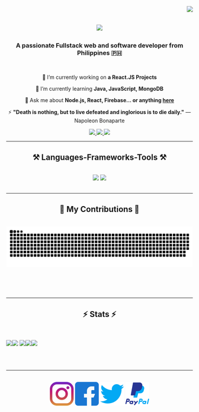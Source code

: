 <img align="right" src="https://visitor-badge.laobi.icu/badge?page_id=zdotdev.zdotdev" />

<h1 align="center">
    <img src="https://readme-typing-svg.herokuapp.com/?font=Righteous&size=35&center=true&vCenter=true&width=500&height=70&duration=4000&lines=Hey,+Waddup!+👋;+I'm+Zedrick+Ragas!;" />
</h1>

<h3 align="center">A passionate Fullstack web and software developer from Philippines 🇵🇭</h3>

<br/>

<div align="center">
 
 🔭 I’m currently working on **a React.JS Projects**
 
 🌱 I’m currently learning **Java, JavaScript, MongoDB**

💬 Ask me about **Node.js, React, Firebase... or anything [here](https://github.com/zdotdev/zdotdev/issues)**

⚡ **"Death is nothing, but to live defeated and inglorious is to die daily."** — Napoleon Bonaparte

 </div>
 
<div align="center"> 
  <a href="mailto:www.ragaszedrick25@gmail.com">
    <img src="https://img.shields.io/badge/Gmail-333333?style=for-the-badge&logo=gmail&logoColor=red" />
  </a>
  <a href="https://www.linkedin.com/in/zedrick-ragas-19a677286/" target="_blank">
    <img src="https://img.shields.io/badge/LinkedIn-0077B5?style=for-the-badge&logo=linkedin&logoColor=white" target="_blank" />
  </a>
  <a href="" target="_blank">
     <img src="https://img.shields.io/badge/Portfolio-FF5722?style=for-the-badge&logo=todoist&logoColor=white" target="_blank" /> <!-- sqlite, safari, google-chrome are other good icon options -->
  </a>
</div>

 <hr/>
 
<h2 align="center">⚒️ Languages-Frameworks-Tools ⚒️</h2>
<br/>
<div align="center">
    <img src="https://skillicons.dev/icons?i=react,bootstrap,html,css,vscode,github,figma,tailwind,git" />
    <img src="https://skillicons.dev/icons?i=nodejs,python,javascript,mongodb,c#,java,nextjs,mysql,svelte,reactjs" /><br>
</div>

<br/>
<hr/>

<div align="center">
  <h2>🐍 My Contributions 🐍</h2>
  <br>
  <img alt="snake eating my contributions" src="https://raw.githubusercontent.com/zdotdev/zdotdev/output/github-contribution-grid-snake.svg" />
  
  <br/><br/><br/>
</div>

<hr/>

<h2 align="center">⚡ Stats ⚡</h2>
<br>

  ![](http://github-profile-summary-cards.vercel.app/api/cards/profile-details?username=zdotdev&theme=darcula)![](http://github-profile-summary-cards.vercel.app/api/cards/repos-per-language?username=zdotdev&theme=darcula)
  ![](http://github-profile-summary-cards.vercel.app/api/cards/most-commit-language?username=zdotdev&theme=darcula)![](http://github-profile-summary-cards.vercel.app/api/cards/stats?username=zdotdev&theme=darcula)![](http://github-profile-summary-cards.vercel.app/api/cards/productive-time?username=zdotdev&theme=darcula&utcOffset=8)

<br/><br/>

<hr/>

<br/>

<div align="center">
<a href='https://www.instagram.com/zedsilog/' target='_blank'><img height='64' style='border:0px;height:64px;' src='instagram.png' border='0' alt='Chat?' /></a>
<a href='https://www.facebook.com/zedsilog' target='_blank'><img height='64' style='border:0px;height:64px;' src='facebook.png' border='0' alt='Chat?' /></a>
<a href='https://twitter.com/itsyokuzan' target='_blank'><img height='64' style='border:0px;height:64px;' src='twitter.png' border='0' alt='Chat?' /></a>
<a href='paypal.me/zdotdev' target='_blank'><img height='64' style='border:0px;height:64px;' src='paypal.png' border='0' alt='Buy me a coffee?' /></a>
</div>

<br/>
